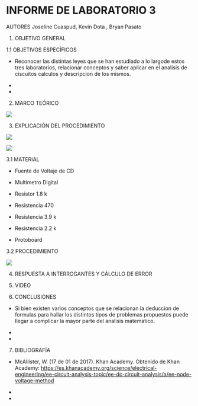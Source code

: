 # INFORME DE LABORATORIO 3

AUTORES Joseline Cuaspud, Kevin Dota , Bryan Pasato 

1. OBJETIVO GENERAL 



1.1 OBJETIVOS ESPECÍFICOS 

- Reconocer las distintas leyes que se han estudiado a lo largode estos tres laboratorios, relacionar conceptos y saber aplicar en el analisis de ciscuitos calculos y descripcion de los mismos.

-

-

2. MARCO TEÓRICO 

![](https://user-images.githubusercontent.com/84998005/122140656-69385f00-ce11-11eb-94ab-960288c8bec7.png)


3. EXPLICACIÓN DEL PROCEDIMIENTO

![](https://user-images.githubusercontent.com/84998013/122136424-160dde80-ce08-11eb-9127-eb9da75ffbeb.png)

![](https://user-images.githubusercontent.com/84998013/122136781-d398d180-ce08-11eb-90e7-d57150329802.png)

3.1  MATERIAL 

- Fuente de Voltaje de CD

- Multimetro Digital

- Resistor 1.8 k

- Resistencia 470

- Resistencia 3.9 k

- Resistencia 2.2 k

- Protoboard




3.2 PROCEDIMIENTO 

![](https://user-images.githubusercontent.com/84397282/122142308-d00b4780-ce14-11eb-8784-9e29cfb143d7.jpg)

4. RESPUESTA A INTERROGANTES  Y CÁLCULO DE ERROR  



5. VIDEO 


6. CONCLUSIONES 

- Si bien existen varios conceptos que se relacionan la deduccion de formulas para hallar los distintos tipos de problemas propuestos puede llegar a complicar la mayor parte del analisis matematico.

-

-


7. BIBLIOGRAFÍA 

- McAllister, W. (17 de 01 de 2017). Khan Academy. Obtenido de Khan Academy: https://es.khanacademy.org/science/electrical-engineering/ee-circuit-analysis-topic/ee-dc-circuit-analysis/a/ee-node-voltage-method


-

-






